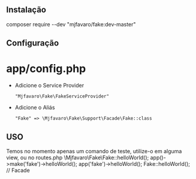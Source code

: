 ## Instalação
composer require --dev "mjfavaro/fake:dev-master"



## Configuração
# app/config.php
* Adicione o Service Provider

  `"Mjfavaro\Fake\FakeServiceProvider"`

* Adicione o Aliás

  `"Fake" => \Mjfavaro\Fake\Support\Facade\Fake::class`


## USO
Temos no momento apenas um comando de teste, utilize-o em alguma view, ou no routes.php
\Mjfavaro\Fake\Fake::helloWorld();
app()->make('fake')->helloWorld();
app('fake')->helloWorld();
Fake::helloWorld(); // Facade